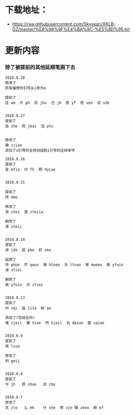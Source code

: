 # 下载地址：
* https://raw.githubusercontent.com/Skysean/XKLB-DZ/master/%E6%98%9F%E4%BA%8C-%E5%8D%95.txt

# 更新内容

### 除了被提前的其他延顺笔画下去

````
2018.8.28
修改了
所有偏旁的引导从i改为o

提前了
往 wm  片 ph  机 jbu  己 jb  意 yf  思 seo  试 sde


2018.8.27
提前了
自 zhe  局 jbai  泡 ptu


修改了 
躁 zjiae
添加了u引导的全拼词组和i引导的全拼单字

2018.8.16
提前了
盲 mfia  付 fh  靼 dyiae  


2018.8.15

提前了
待 dme

修改了
浙 ztei  渣 zteiia

删除了
滞 zteii


2018.8.14
提前了
讲 jde  屁 pbe  虾 xee

延顺了
凭 phue  芹 qwuu  濠 htoee  泺 ltuao  茉 mweeo  庾 yfuio
淖 ztiei

删除了
瘐 yfuio  浈 ztiei  


2018.8.13
提前了
州 zgi  晶 jiia  盼 pe

添加了(包括全码)
啫 zjeii  辗 niae  呵 kjeii  石 dpiae  盛 cpiae


2018.8.9
提前了
络 lcua

修改了
刿 geii


2018.8.8
提前了
今 jh   舒 shao   迟 cbo


2018.8.7
修改了
怎 zlo	么 mk	什 she  啧 zje 赚 zeou  麻 mf
````